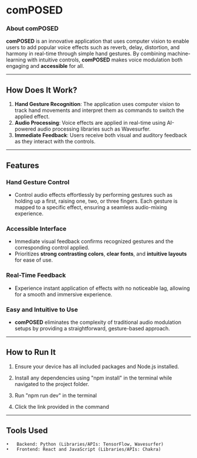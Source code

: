 # comPOSED  

### About comPOSED  
**comPOSED** is an innovative application that uses computer vision to enable users to add popular voice effects such as reverb, delay, distortion, and harmony in real-time through simple hand gestures. By combining machine-learning with intuitive controls, **comPOSED** makes voice modulation both engaging and **accessible** for all.  

---

## How Does It Work?  
1. **Hand Gesture Recognition**: The application uses computer vision to track hand movements and interpret them as commands to switch the applied effect.  
2. **Audio Processing**: Voice effects are applied in real-time using AI-powered audio processing libraries such as Wavesurfer.  
3. **Immediate Feedback**: Users receive both visual and auditory feedback as they interact with the controls.  

---

## Features  

### Hand Gesture Control  
- Control audio effects effortlessly by performing gestures such as holding up a first, raising one, two, or three fingers. Each gesture is mapped to a specific effect, ensuring a seamless audio-mixing experience.  

### Accessible Interface  
- Immediate visual feedback confirms recognized gestures and the corresponding control applied.  
- Prioritizes **strong contrasting colors**, **clear fonts**, and **intuitive layouts** for ease of use.  

### Real-Time Feedback  
- Experience instant application of effects with no noticeable lag, allowing for a smooth and immersive experience.  

### Easy and Intuitive to Use  
- **comPOSED** eliminates the complexity of traditional audio modulation setups by providing a straightforward, gesture-based approach.  

---

## How to Run It  

1. Ensure your device has all included packages and Node.js installed.

2.	Install any dependencies using "npm install" in the terminal while navigated to the project folder.

3.	Run "npm run dev" in the terminal

4. Click the link provided in the command

---

## Tools Used
	•	Backend: Python (Libraries/APIs: TensorFlow, Wavesurfer)
	•	Frontend: React and JavaScript (Libraries/APIs: Chakra)



